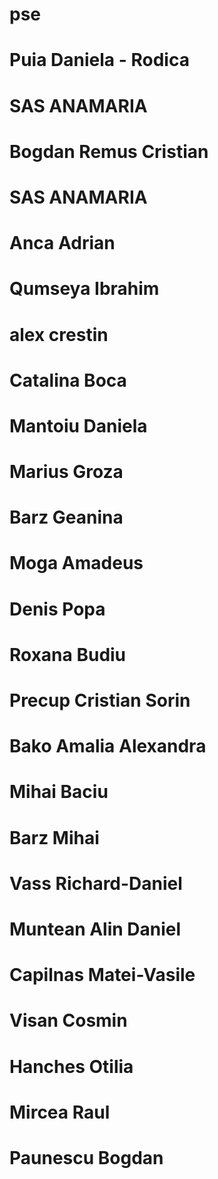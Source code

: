 # pse
# Puia Daniela - Rodica
# SAS ANAMARIA
# Bogdan Remus Cristian
# SAS ANAMARIA
# Anca Adrian
# Qumseya Ibrahim
# alex crestin
# Catalina Boca
# Mantoiu Daniela
# Marius Groza
# Barz Geanina
# Moga Amadeus
# Denis Popa
# Roxana Budiu


# Precup Cristian Sorin
# Bako Amalia Alexandra
# Mihai Baciu
# Barz Mihai

# Vass Richard-Daniel
# Muntean Alin Daniel
# Capilnas Matei-Vasile
# Visan Cosmin
# Hanches Otilia
# Mircea Raul
# Paunescu Bogdan
